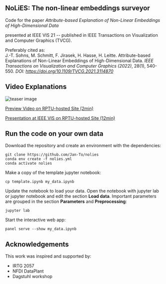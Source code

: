 ## NoLiES: The non-linear embeddings surveyor

Code for the paper _Attribute-based Explanation of Non-Linear Embeddings of High-Dimensional Data_

presented at IEEE VIS 21 -- published in IEEE Transactions on Visualization and Computer Graphics (TVCG).

Preferably cited as: \
J.-T. Sohns, M. Schmitt, F. Jirasek, H. Hasse, H. Leitte. Attribute-based Explanations of Non-Linear Embeddings of High-Dimensional Data. _IEEE Transactions on Visualization and Computer Graphics (2022)_, 28(1), 540-550. _DOI: https://doi.org/10.1109/TVCG.2021.3114870_

## Video Explanations

![teaser image](https://github.com/Jan-To/nolies/blob/main/teaser_img.png)

[Preview Video on RPTU-hosted Site (2min)](https://vcm.uni-kl.de/Panopto/Pages/Viewer.aspx?id=f37f5bac-7f0f-4cf3-9ea5-b367007ece9c)

[Presentation at IEEE VIS on RPTU-hosted Site (12min)](https://vcm.uni-kl.de/Panopto/Pages/Viewer.aspx?id=c9f5aae6-0cfe-4eb8-8ab5-b367007ef6ff)

## Run the code on your own data

Download the repository and create an environment with the dependencies:
```
git clone https://github.com/Jan-To/nolies
conda env create -f nolies.yml
conda activate nolies
```

Make a copy of the template jupyter notebook:
```
cp template.ipynb my_data.ipynb
```

Update the notebook to load your data. Open the notebook with jupyter lab or jupyter notebook and edit the section **Load data**. Important parameters are grouped in the section **Parameters** and **Preprocessing**:
```
jupyter lab
```

Start the interactive web app:
```
panel serve --show my_data.ipynb
```

## Acknowledgements
This work was inspired and supported by:
- IRTG 2057
- NFDI DataPlant
- Dagstuhl workshop
